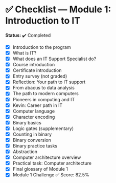 # ✅ Checklist — Module 1: Introduction to IT  
**Status:** ✔️ Completed


- [x] Introduction to the program
- [x] What is IT?
- [x] What does an IT Support Specialist do?
- [x] Course introduction
- [x] Certificate introduction
- [x] Entry survey (not graded)
- [x] Reflection: Your path to IT support
- [x] From abacus to data analysis
- [x] The path to modern computers
- [x] Pioneers in computing and IT
- [x] Kevin: Career path in IT
- [x] Computer language
- [x] Character encoding
- [x] Binary basics
- [x] Logic gates (supplementary)
- [x] Counting in binary
- [x] Binary conversion
- [x] Binary practice tasks
- [x] Abstraction
- [x] Computer architecture overview
- [x] Practical task: Computer architecture
- [x] Final glossary of Module 1
- [x] Module 1 Challenge ✅ Score: 82.5%
